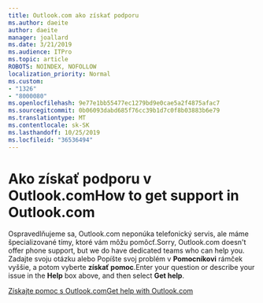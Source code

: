 ```yaml
---
title: Outlook.com ako získať podporu
ms.author: daeite
author: daeite
manager: joallard
ms.date: 3/21/2019
ms.audience: ITPro
ms.topic: article
ROBOTS: NOINDEX, NOFOLLOW
localization_priority: Normal
ms.custom:
- "1326"
- "8000080"
ms.openlocfilehash: 9e77e1bb55477ec1279bd9e0cae5a2f4875afac7
ms.sourcegitcommit: 0b06093dabd685f76cc39b1d7c0f8b03883b6e79
ms.translationtype: MT
ms.contentlocale: sk-SK
ms.lasthandoff: 10/25/2019
ms.locfileid: "36536494"
---
```

# <a name="how-to-get-support-in-outlookcom"></a><span data-ttu-id="a36dc-102">Ako získať podporu v Outlook.com</span><span class="sxs-lookup"><span data-stu-id="a36dc-102">How to get support in Outlook.com</span></span>

<span data-ttu-id="a36dc-103">Ospravedlňujeme sa, Outlook.com neponúka telefonický servis, ale máme špecializované tímy, ktoré vám môžu pomôcť.</span><span class="sxs-lookup"><span data-stu-id="a36dc-103">Sorry, Outlook.com doesn't offer phone support, but we do have dedicated teams who can help you.</span></span>
<span data-ttu-id="a36dc-104">Zadajte svoju otázku alebo Popíšte svoj problém v **Pomocníkovi** rámček vyššie, a potom vyberte **získať pomoc**.</span><span class="sxs-lookup"><span data-stu-id="a36dc-104">Enter your question or describe your issue in the **Help** box above, and then select **Get help**.</span></span>

[<span data-ttu-id="a36dc-105">Získajte pomoc s Outlook.com</span><span class="sxs-lookup"><span data-stu-id="a36dc-105">Get help with Outlook.com</span></span>](https://support.office.com/article/40676ad0-c831-45ac-a023-5be633be798d?wt.mc_id=Office_Outlook_com_Alchemy)
